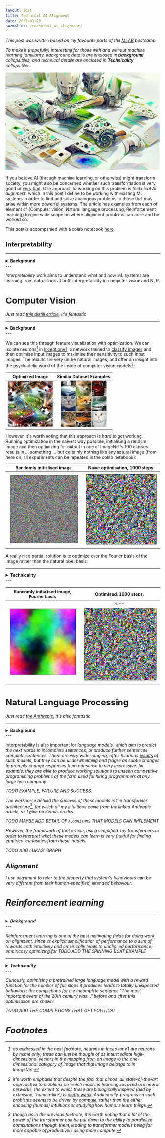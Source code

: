 ```yaml
---
layout: post
title: Technical AI Alignment
date: 2022-01-20
permalink: /technical_ai_alignment/
---
```


<!-- ---
<details>
<summary> Sum </summary>
<img src="../assets/mlab.png">
</details>
--- -->

*This post was written based on my favourite parts of the [MLAB](https://www.redwoodresearch.org/community-and-team-growth) bootcamp.*

*To make it (hopefully) interesting for those with and without machine learning familiarity, background details are enclosed in **Background** collapsibles, and technical details are enclosed in **Technicality** collapsibles.*

<img src="../assets/mlab.png">

If you believe AI (through machine learning, or otherwise) might transform society, you might also be concerned whether such transformation is very good or [very bad](https://en.wikipedia.org/wiki/Existential_risk_from_artificial_general_intelligence). One approach to working on this problem is *technical AI alignment*, which in this post I define to be working with existing ML systems in order to find and solve analogous problems to those that may arise within more powerful systems. The article has examples from each of element of {Computer vision, Natural langauge processing, Reinforcement learning} to give wide scope on where alignment problems can arise and be worked on.

This post is accompanied with a colab notebook [here](https://colab.research.google.com/drive/10DkmAwc7FXokD1_scwvvWEav0F9egtK5?usp=sharing).

## Interpretability 

---
<details>
<summary><b>Background</b></summary>
<p>
One problem with existing ML systems is that they are often used as a <i>black-box</i>, performing a task of use to us, while we don't understand exactly how it does this. A particularly scary <a href="https://www.pulmonologyadvisor.com/home/topics/practice-management/the-potential-pitfalls-of-machine-learning-algorithms-in-medicine/">example</a> of this involved software in medicine recommending patients with asthma were *less* likely to develop complications from pneumonia than the baseline of patients with pneumonia.
</p>
</details>
---

*Interpretability* work aims to understand what and how ML systems are learning from data. I look at both interpretability in computer vision and NLP. 

# Computer Vision 

*Just read [this distill article](https://distill.pub/2017/feature-visualization/), it's fantastic*

---
<details>
<summary><b>Background</b></summary>
I use computer vision to refer to machine learning systems trained on large datasets of images from the real world (natural images). These systems affect us daily (if we use facial recognition software to unlock our phones) and are likely (e.g self-driving cars) to be one of the most economically important application of ML in the near future. A look under the hood suggests that computer vision systems 'see' the world from how we do.
</details>
---

We can see this through feature visualization with optimization. We can isolate neurons[^fn1] in [InceptionV1](https://microscope.openai.com/models/inceptionv1?models.technique=deep_dream), a network trained to [classify images](https://en.wikipedia.org/wiki/ImageNet#History_of_the_ImageNet_challenge) and then optimise input images to maximise their sensitivity to such input images. The results are very unlike natural images, and offer an insight into the psychadelic world of the inside of computer vision models[^fn2]:

Optimized Image            |  Similar Dataset Examples
:-------------------------:|:-------------------------:
![](../assets/MLAB/CatBonnet.png)    |  ![](../assets/MLAB/CatBonnetDataset2.png)

However, it's worth noting that this approach is *hard* to get working. Running optimization in the naivest way possible, initialising a random image and then optimizing for output in one of ImageNet's 100 classes results in ... something ... but certainly nothing like any natural image (from here on, all experiments can be repeated in the colab notebook):

Randomly initialised image            |  Naive optimisation, 1000 steps
:-------------------------:|:-------------------------:
![](../assets/MLAB/NaiveRandom.png)    |  ![](../assets/MLAB/NaiveOptim.png)

A really nice partial solution is to optimize over the Fourier basis of the image rather than the natural pixel basis:

---

<details>
<summary><b>Technicality</b></summary>

<p>
In computer vision, we generally optimize over the <i>C x H x W</i> vector space of images, with one dimension per pixel per channel. However, this is a fairly unnatural basis over which to optimize, since it considers adjacent pixels completely independently, which in part causes the noisy, neon images seen above. If we instead consider the Fourier basis associated with the pixel basis, we have a basis (i.e we can reproduce any image) which, each individually are continuous images rather than isolated pixels:

<img src="../assets/MLAB/FourierBasis.png">
</p>

<p>
This <i>still</i> leads to very noise images when initialised, however, since enough of a proportion of the Fourier basis still has a high frequency. We can mitigate this by rescaling a basis vector

<img src="../assets/MLAB/sine.png">

by dividing by a factor of

<img src="../assets/MLAB/Norm.png">,

the intuition being that this will cause the norms of the gradients of these 2D function to all be 1 at the origin.

<p>The implementation of such a Fourier inversion are non-trivial: the discrete Fourier transform fundamentally operates on complex vector spaces, and our images only make sense as real vector spaces. There are <a href="https://pytorch.org/docs/stable/generated/torch.fft.irfft2.html">library functions</a> that work around this, yet it's a good <b>exercise</b> to consider:</p>

<p>Fix an integer <i>N</i>. Find the image of sequences of <i>N</i> reals under the inverse discrete Fourier transform.</p>
</p>
</details>
---

Randomly initialised image, Fourier basis            |  Optimised, 1000 steps.
:-------------------------:|:-------------------------:
![](../assets/MLAB/FourierInit.png)    |  <!-- ![](../assets/MLAB/NaiveOptim.png)

# Natural Language Processing

*Just read [the Anthropic](https://transformer-circuits.pub/2021/framework/index.html), it's also fantastic*

---
<details>
<summary><b>Background</b></summary>
I use natural language processing to refer to machine learning systems trained on large amounts of text (from the internet). The resulting system could include autocompleters, as on mobile devices, or 'chat-bot's able to respond to a very large variety of prompts.
</details>
---

Interpretability is also important for <i>language models</a>, which aim to predict the next words in incomplete sentences, or produce further sentences complete sentences. There are very wide-ranging, often hilarious <a href="https://www.gwern.net/GPT-3-nonfiction">results</a> of such models, but they can be underwhelming and fragile as subtle changes to prompts change responses from nonsense to very impressive: for example, they are able to produce working solutions to unseen competitive programming problems of the form used for hiring programmers at any large tech company:

TODO EXAMPLE, FAILURE AND SUCCESS.

The workhorse behind the success of these models is the <i>transformer</i> architecture[^fn3], for which all my intuitions come from the linked Anthropic article, so I give no details on this. 

TODO MAYBE ADD DETAIL OF `ALGORITHMS` THAT MODELS CAN IMPLEMENT

However, the framework of that article, using simplified, toy transformers in order to interpret what these models can learn is very fruitful for finding empirical curiosities from these models.

TODO ADD LUKAS' GRAPH

## Alignment

I use <i>alignment</i> to refer to the property that system's behaviours can be very different from their human-specified, intended behaviour.

# Reinforcement learning

---
<details>
<summary><b>Background</b></summary>
<p>
In <i>Reinforcement Learning</i>, we solve harder problems than, for example, the examples of image classification and text completion addressed above. Many problems do not feedback that is as frequent and regular as the class an image falls into, or the next word in a sentence (when compared with what a model predicts). For example, games in general require a large number of choices to be made before any feedback is given about success or failure. Similarly, if I want to be driven from A to B by an autonomous vehicle, success or failure is determined (mostly) by when I get there; I don't want to and can't give feedback on every slight adjustment in steering of the vehicle.
</p>

<p>
Reinforcement learning conceptualises this more complex situation by allowing an <i>agent</i> to exist in a <i>state</i> where it takes <i>action</i> which leads to it being <i>reward</i>ed being and moved to a new <i>state</i>, where it further takes <i>action</i> ... , ultimately optimising its final reward. In fact, one algorithm in RL is called <i>SARSA</i> after this cycle of five (italicised) steps, and uses the many instances of these five data points in order to train a system.
</p>
</details>
---

Reinforcement learning is one of the best motivating fields for doing work on alignment, since its explicit simplification of performance to a sum of rewards both intuitively and empirically leads to unaligned performance; empirically optimizing for TODO ADD THE SPINNING BOAT EXAMPLE

---
<details>
<summary><b>Technicality</b></summary>
We can in fact consider stochastic language models as stochastic reinforcment learning policies <i> pi (a | s)</i> where the distribution over next token produced is the distribution of actions, and the state is the sentence thus far. This allows us to fine-tune pretrained language models for specific tasks.
</details>
---
 
Curiously, optimising a pretrained large language model with a reward function for the number of full stops it produces leads to totally unexpected behaviour; the completions for the incomplete sentence "The most important event of the 20th century was..." before and after this optimisation are shown:

TODO ADD THE COMPLETIONS THAT GET POLITICAL

# Footnotes

[^fn1]: as addressed in the next footnote, neurons in InceptionV1 are neurons by name only; these can just be thought of as intermediate high-dimensional vectors in the mapping from an image to the one-dimensional category of image that that image belongs to in ImageNet.

[^fn2]: it's worth emphasis that despite the fact that almost all state-of-the-art approaches to problems on which machine learning succeed use neural networks, the extent to which these are biologically inspired (and by extension, 'human-like') is [pretty weak](https://shlegeris.com/2019/08/20/cnn.html). Additionally, progress on such problems seems to be driven by [compute](http://www.incompleteideas.net/IncIdeas/BitterLesson.html), rather than the either encoding (human) intuitions or studying how humans learn things.

[^fn3]: though as in the previous footnote, it's worth noting that a lot of the power of the transformer can be put down to the ability to parallelize computations through them, leading to transformer models being far more capable of productively using more compute.